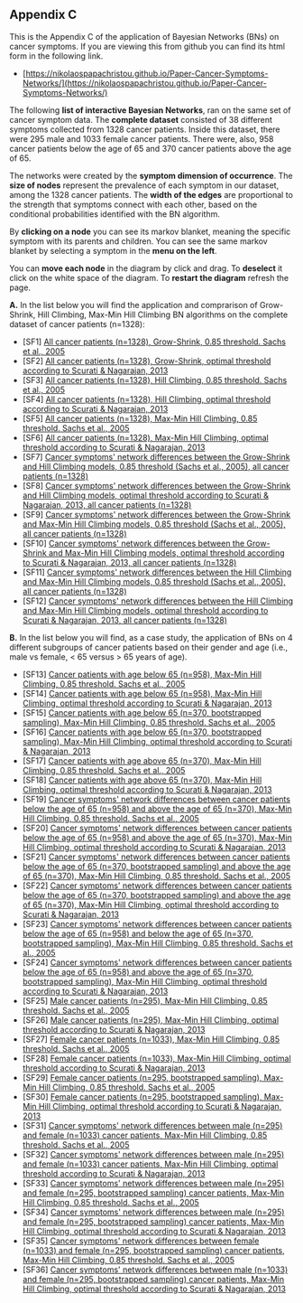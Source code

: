 ## Appendix C

This is the Appendix C of the application of Bayesian Networks (BNs) on cancer symptoms. If you are viewing this from github you can find its html form in the following link.
* [https://nikolaospapachristou.github.io/Paper-Cancer-Symptoms-Networks/](https://nikolaospapachristou.github.io/Paper-Cancer-Symptoms-Networks/)

The following **list of interactive Bayesian Networks**, ran on the same set of cancer symptom data. The **complete dataset** consisted of 38 different symptoms collected from 1328 cancer patients. Inside this dataset, there were 295 male and 1033 female cancer patients. There were, also, 958 cancer patients below the age of 65 and 370 cancer patients above the age of 65.  

The networks were created by the **symptom dimension of occurrence**. The **size of nodes** represent the prevalence of each symptom in our dataset, among the 1328 cancer patients. The **width of the edges** are proportional to the strength that symptoms connect with each other, based on the conditional probabilities identified with the BN algorithm.

By **clicking on a node** you can see its markov blanket, meaning the specific symptom with its parents and children. You can see the same markov blanket by selecting a symptom in the **menu on the left**.

You can **move each node** in the diagram by click and drag. To **deselect** it click on the white space of the diagram. To **restart the diagram** refresh the page.

**A.** In the list below you will find the application and comprarison of Grow-Shrink, Hill Climbing, Max-Min Hill Climbing BN algorithms on the complete dataset of cancer patients (n=1328):

 * [SF1] [All cancer patients (n=1328), Grow-Shrink, 0.85 threshold. Sachs et al., 2005](https://nikolaospapachristou.github.io/Paper-Cancer-Symptoms-Networks/GSmod1.html)
 * [SF2] [All cancer patients (n=1328), Grow-Shrink, optimal threshold according to Scurati & Nagarajan, 2013](https://nikolaospapachristou.github.io/Paper-Cancer-Symptoms-Networks/GSmod2.html)
 * [SF3] [All cancer patients (n=1328), Hill Climbing, 0.85 threshold. Sachs et al., 2005](https://nikolaospapachristou.github.io/Paper-Cancer-Symptoms-Networks/HCmod1.html)
 * [SF4] [All cancer patients (n=1328), Hill Climbing, optimal threshold according to Scurati & Nagarajan, 2013](https://nikolaospapachristou.github.io/Paper-Cancer-Symptoms-Networks/HCmod2.html)
 * [SF5] [All cancer patients (n=1328), Max-Min Hill Climbing, 0.85 threshold. Sachs et al., 2005](https://nikolaospapachristou.github.io/Paper-Cancer-Symptoms-Networks/MMHCmod1.html)
 * [SF6] [All cancer patients (n=1328), Max-Min Hill Climbing, optimal threshold according to Scurati & Nagarajan, 2013](https://nikolaospapachristou.github.io/Paper-Cancer-Symptoms-Networks/MMHCmod2.html)
 * [SF7] [Cancer symptoms' network differences between the Grow-Shrink and Hill Climbing models, 0.85 threshold (Sachs et al., 2005), all cancer patients (n=1328)](https://nikolaospapachristou.github.io/Paper-Cancer-Symptoms-Networks/GSHCmod1.html)
 * [SF8] [Cancer symptoms' network differences between the Grow-Shrink and Hill Climbing models, optimal threshold according to Scurati & Nagarajan, 2013, all cancer patients (n=1328)](https://nikolaospapachristou.github.io/Paper-Cancer-Symptoms-Networks/GSHCmod2.html)
 * [SF9] [Cancer symptoms' network differences between the Grow-Shrink and Max-Min Hill Climbing models, 0.85 threshold (Sachs et al., 2005), all cancer patients (n=1328)](https://nikolaospapachristou.github.io/Paper-Cancer-Symptoms-Networks/GSMMHCmod1.html)
 * [SF10] [Cancer symptoms' network differences between the Grow-Shrink and Max-Min Hill Climbing models, optimal threshold according to Scurati & Nagarajan, 2013, all cancer patients (n=1328)](https://nikolaospapachristou.github.io/Paper-Cancer-Symptoms-Networks/GSMMHCmod2.html)
 * [SF11] [Cancer symptoms' network differences between the Hill Climbing and Max-Min Hill Climbing models, 0.85 threshold (Sachs et al., 2005), all cancer patients (n=1328)](https://nikolaospapachristou.github.io/Paper-Cancer-Symptoms-Networks/HCMMHCmod1.html)
 * [SF12] [Cancer symptoms' network differences between the Hill Climbing and Max-Min Hill Climbing models, optimal threshold according to Scurati & Nagarajan, 2013, all cancer patients (n=1328)](https://nikolaospapachristou.github.io/Paper-Cancer-Symptoms-Networks/HCMMHCmod2.html)

**B.** In the list below you will find, as a case study, the application of BNs on 4 different subgroups of cancer patients based on their gender and age (i.e., male vs female, < 65 versus > 65 years of age).
 * [SF13] [Cancer patients with age below 65 (n=958), Max-Min Hill Climbing, 0.85 threshold. Sachs et al., 2005](https://nikolaospapachristou.github.io/Paper-Cancer-Symptoms-Networks/Agebelow65MMHCmod1.html)
 * [SF14] [Cancer patients with age below 65 (n=958), Max-Min Hill Climbing, optimal threshold according to Scurati & Nagarajan, 2013](https://nikolaospapachristou.github.io/Paper-Cancer-Symptoms-Networks/Agebelow65MMHCmod2.html)
* [SF15] [Cancer patients with age below 65 (n=370, bootstrapped sampling), Max-Min Hill Climbing, 0.85 threshold. Sachs et al., 2005](https://nikolaospapachristou.github.io/Paper-Cancer-Symptoms-Networks/age65down370MMHCmod1.html)
 * [SF16] [Cancer patients with age below 65 (n=370, bootstrapped sampling), Max-Min Hill Climbing, optimal threshold according to Scurati & Nagarajan, 2013](https://nikolaospapachristou.github.io/Paper-Cancer-Symptoms-Networks/age65down370MMHCmod2.html)
 * [SF17] [Cancer patients with age above 65 (n=370), Max-Min Hill Climbing, 0.85 threshold. Sachs et al., 2005](https://nikolaospapachristou.github.io/Paper-Cancer-Symptoms-Networks/Ageabove65MMHCmod1.html) 
 * [SF18] [Cancer patients with age above 65 (n=370), Max-Min Hill Climbing, optimal threshold according to Scurati & Nagarajan, 2013](https://nikolaospapachristou.github.io/Paper-Cancer-Symptoms-Networks/Ageabove65MMHCmod2.html) 
 * [SF19] [Cancer symptoms' network differences between cancer patients below the age of 65 (n=958) and above the age of 65 (n=370), Max-Min Hill Climbing, 0.85 threshold. Sachs et al., 2005](https://nikolaospapachristou.github.io/Paper-Cancer-Symptoms-Networks/Agemod1.html) 
 * [SF20] [Cancer symptoms' network differences between cancer patients below the age of 65 (n=958) and above the age of 65 (n=370), Max-Min Hill Climbing, optimal threshold according to Scurati & Nagarajan, 2013](https://nikolaospapachristou.github.io/Paper-Cancer-Symptoms-Networks/Agemod2.html)  
 * [SF21] [Cancer symptoms' network differences between cancer patients below the age of 65 (n=370, bootstrapped sampling) and above the age of 65 (n=370), Max-Min Hill Climbing, 0.85 threshold. Sachs et al., 2005](https://nikolaospapachristou.github.io/Paper-Cancer-Symptoms-Networks/agebelowSubabovemod1.html) 
 * [SF22] [Cancer symptoms' network differences between cancer patients below the age of 65 (n=370, bootstrapped sampling) and above the age of 65 (n=370), Max-Min Hill Climbing, optimal threshold according to Scurati & Nagarajan, 2013](https://nikolaospapachristou.github.io/Paper-Cancer-Symptoms-Networks/agebelowSubabovemod2.html) 
* [SF23] [Cancer symptoms' network differences between cancer patients below the age of 65 (n=958) and below the age of 65 (n=370, bootstrapped sampling), Max-Min Hill Climbing, 0.85 threshold. Sachs et al., 2005](https://nikolaospapachristou.github.io/Paper-Cancer-Symptoms-Networks/agebelowbelowSubmod1.html) 
 * [SF24] [Cancer symptoms' network differences between cancer patients below the age of 65 (n=958) and above the age of 65 (n=370, bootstrapped sampling), Max-Min Hill Climbing, optimal threshold according to Scurati & Nagarajan, 2013](https://nikolaospapachristou.github.io/Paper-Cancer-Symptoms-Networks/agebelowbelowSubmod2.html) 
 * [SF25] [Male cancer patients (n=295), Max-Min Hill Climbing, 0.85 threshold. Sachs et al., 2005](https://nikolaospapachristou.github.io/Paper-Cancer-Symptoms-Networks/MenMMHCmod1.html) 
 * [SF26] [Male cancer patients (n=295), Max-Min Hill Climbing, optimal threshold according to Scurati & Nagarajan, 2013](https://nikolaospapachristou.github.io/Paper-Cancer-Symptoms-Networks/MenMMHCmod2.html) 
 * [SF27] [Female cancer patients (n=1033), Max-Min Hill Climbing, 0.85 threshold. Sachs et al., 2005](https://nikolaospapachristou.github.io/Paper-Cancer-Symptoms-Networks/WomenMMHCmod1.html)
 * [SF28] [Female cancer patients (n=1033), Max-Min Hill Climbing, optimal threshold according to Scurati & Nagarajan, 2013](https://nikolaospapachristou.github.io/Paper-Cancer-Symptoms-Networks/WomenMMHCmod2.html) 
 * [SF29] [Female cancer patients (n=295, bootstrapped sampling), Max-Min Hill Climbing, 0.85 threshold. Sachs et al., 2005](https://nikolaospapachristou.github.io/Paper-Cancer-Symptoms-Networks/women295MMHCmod1.html)
 * [SF30] [Female cancer patients (n=295, bootstrapped sampling), Max-Min Hill Climbing, optimal threshold according to Scurati & Nagarajan, 2013](https://nikolaospapachristou.github.io/Paper-Cancer-Symptoms-Networks/women295MMHCmod2.html) 
* [SF31] [Cancer symptoms' network differences between male (n=295) and female (n=1033) cancer patients, Max-Min Hill Climbing, 0.85 threshold. Sachs et al., 2005](https://nikolaospapachristou.github.io/Paper-Cancer-Symptoms-Networks/MenWomenmod1.html)
 * [SF32] [Cancer symptoms' network differences between male (n=295) and female (n=1033) cancer patients, Max-Min Hill Climbing, optimal threshold according to Scurati & Nagarajan, 2013](https://nikolaospapachristou.github.io/Paper-Cancer-Symptoms-Networks/MenWomenmod2.html)
 * [SF33] [Cancer symptoms' network differences between male (n=295) and female (n=295, bootstrapped sampling) cancer patients, Max-Min Hill Climbing, 0.85 threshold. Sachs et al., 2005](https://nikolaospapachristou.github.io/Paper-Cancer-Symptoms-Networks/menwomenSubmod1.html)
 * [SF34] [Cancer symptoms' network differences between male (n=295) and female (n=295, bootstrapped sampling) cancer patients, Max-Min Hill Climbing, optimal threshold according to Scurati & Nagarajan, 2013](https://nikolaospapachristou.github.io/Paper-Cancer-Symptoms-Networks/menwomenSubmod2.html)
 * [SF35] [Cancer symptoms' network differences between female (n=1033) and female (n=295, bootstrapped sampling) cancer patients, Max-Min Hill Climbing, 0.85 threshold. Sachs et al., 2005](https://nikolaospapachristou.github.io/Paper-Cancer-Symptoms-Networks/womenwomenSubmod1.html)
 * [SF36] [Cancer symptoms' network differences between male (n=1033) and female (n=295, bootstrapped sampling) cancer patients, Max-Min Hill Climbing, optimal threshold according to Scurati & Nagarajan, 2013](https://nikolaospapachristou.github.io/Paper-Cancer-Symptoms-Networks/womenwomenSubmod2.html)
